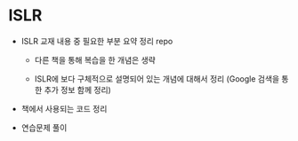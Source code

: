 # ISLR

- ISLR 교재 내용 중 필요한 부분 요약 정리 repo

  - 다른 책을 통해 복습을 한 개념은 생략
  
  - ISLR에 보다 구체적으로 설명되어 있는 개념에 대해서 정리 (Google 검색을 통한 추가 정보 함께 정리)

- 책에서 사용되는 코드 정리

- 연습문제 풀이
